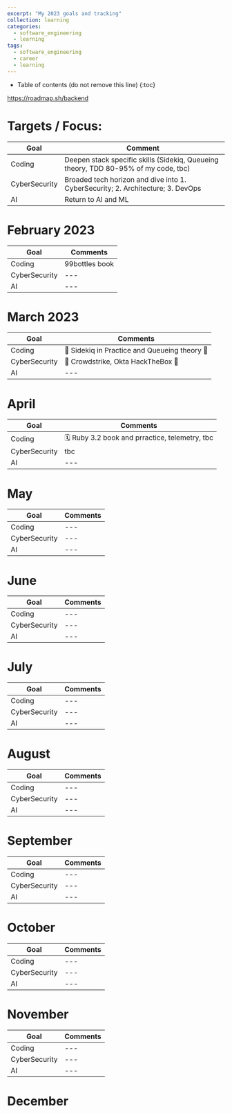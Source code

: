 ```yaml
---
excerpt: "My 2023 goals and tracking"
collection: learning
categories:
  - software_engineering
  - learning
tags:
  - software_engineering
  - career
  - learning
---
```


* Table of contents (do not remove this line)
{:toc}

<https://roadmap.sh/backend>
# Targets / Focus:

| Goal | Comment |
| --- | --- |
| Coding | Deepen stack specific skills (Sidekiq, Queueing theory, TDD 80-95% of my code, tbc) |
| CyberSecurity | Broaded tech horizon and dive into 1. CyberSecurity; 2. Architecture; 3. DevOps |
| AI | Return to AI and ML |

# February 2023

| Goal | Comments  |
| --- | --- |
| Coding | 99bottles book |
| CyberSecurity | --- |
| AI | --- |

# March 2023

| Goal | Comments  |
| --- | --- |
| Coding | 🚧 Sidekiq in Practice and Queueing theory 🚧 |
| CyberSecurity | 🚧 Crowdstrike, Okta HackTheBox 🚧 |
| AI | --- |

# April

| Goal | Comments |
| --- | --- |
| Coding | 🗓️ Ruby 3.2 book and prractice, telemetry, tbc |
| CyberSecurity | tbc |
| AI | --- |

# May

| Goal | Comments |
| --- | --- |
| Coding | --- |
| CyberSecurity | --- |
| AI | --- |

# June

| Goal | Comments |
| --- | --- |
| Coding | --- |
| CyberSecurity | --- |
| AI | --- |


# July

| Goal | Comments |
| --- | --- |
| Coding | --- |
| CyberSecurity | --- |
| AI | --- |

# August

| Goal | Comments |
| --- | --- |
| Coding | --- |
| CyberSecurity | --- |
| AI | --- |

# September

| Goal | Comments |
| --- | --- |
| Coding | --- |
| CyberSecurity | --- |
| AI | --- |

# October

| Goal | Comments |
| --- | --- |
| Coding | --- |
| CyberSecurity | --- |
| AI | --- |

# November

| Goal | Comments |
| --- | --- |
| Coding | --- |
| CyberSecurity | --- |
| AI | --- |

# December
